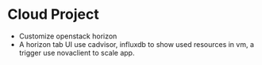 # Cloud Project

- Customize openstack horizon
- A horizon tab UI use cadvisor, influxdb to show used resources in vm, a trigger use novaclient to scale app.